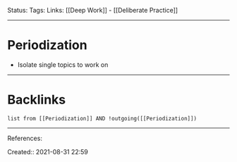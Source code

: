 Status: 
Tags: 
Links: [[Deep Work]] - [[Deliberate Practice]]
___
# Periodization
- Isolate single topics to work on
___
# Backlinks
```dataview
list from [[Periodization]] AND !outgoing([[Periodization]])
```
___
References:

Created:: 2021-08-31 22:59
